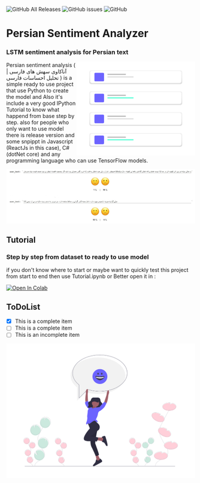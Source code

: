 ![GitHub All Releases](https://img.shields.io/github/downloads/ashalogic/Persian-Sentiment-Analyzer/total)
![GitHub issues](https://img.shields.io/github/issues/ashalogic/Persian-Sentiment-Analyzer)
![GitHub](https://img.shields.io/github/license/ashalogic/Persian-Sentiment-Analyzer)


# Persian Sentiment Analyzer
### LSTM sentiment analysis for Persian text


<img align="right" width="315.75" height="249.50" src="/assets/undraw_Posts_rskc.png">

Persian sentiment analysis ( آناکاوی سهش های فارسی | تحلیل احساسات فارسی ) is a simple ready to use project that use Python to create the model and Also it's include a very good IPython Tutorial to know what happend from base step by step.
also for people who only want to use model there is release version and some snpippt in Javascript (ReactJs in this case), C# (dotNet core) and any programming language who can use TensorFlow models.

![Screenshot from Tutorial](/screenshot.jpg)

## Tutorial
### Step by step from dataset to ready to use model
if you don't know where to start or maybe want to quickly test this project from start to end then use Tutorial.ipynb or Better open it in : 

[![Open In Colab](https://colab.research.google.com/assets/colab-badge.svg)](https://colab.research.google.com/github/ashalogic/Persian-Sentiment-Analyzer/blob/master/Tutorial.ipynb)

## ToDoList
- [x] This is a complete item
- [ ] This is a complete item
- [ ] This is an incomplete item

![Screenshot from Tutorial](/assets/undraw_begin_chat_c6pj.png)
